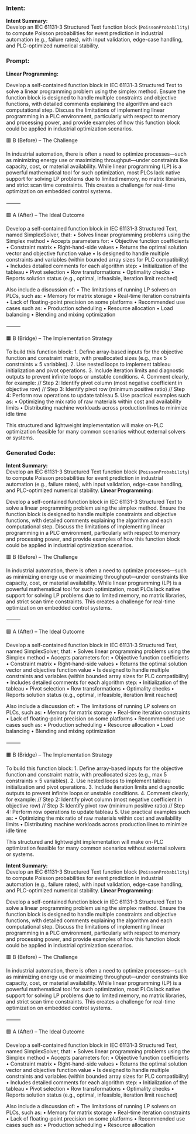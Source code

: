 ### Intent:
**Intent Summary:**  
Develop an IEC 61131-3 Structured Text function block (`PoissonProbability`) to compute Poisson probabilities for event prediction in industrial automation (e.g., failure rates), with input validation, edge-case handling, and PLC-optimized numerical stability.

### Prompt:
**Linear Programming:**

Develop a self-contained function block in IEC 61131-3 Structured Text to solve a linear programming problem using the simplex method. Ensure the function block is designed to handle multiple constraints and objective functions, with detailed comments explaining the algorithm and each computational step. Discuss the limitations of implementing linear programming in a PLC environment, particularly with respect to memory and processing power, and provide examples of how this function block could be applied in industrial optimization scenarios.

🟥 B (Before) – The Challenge

In industrial automation, there is often a need to optimize processes—such as minimizing energy use or maximizing throughput—under constraints like capacity, cost, or material availability. While linear programming (LP) is a powerful mathematical tool for such optimization, most PLCs lack native support for solving LP problems due to limited memory, no matrix libraries, and strict scan time constraints. This creates a challenge for real-time optimization on embedded control systems.

⸻

🟩 A (After) – The Ideal Outcome

Develop a self-contained function block in IEC 61131-3 Structured Text, named SimplexSolver, that:
	•	Solves linear programming problems using the Simplex method
	•	Accepts parameters for:
	•	Objective function coefficients
	•	Constraint matrix
	•	Right-hand-side values
	•	Returns the optimal solution vector and objective function value
	•	Is designed to handle multiple constraints and variables (within bounded array sizes for PLC compatibility)
	•	Includes detailed comments for each algorithm step:
	•	Initialization of the tableau
	•	Pivot selection
	•	Row transformations
	•	Optimality checks
	•	Reports solution status (e.g., optimal, infeasible, iteration limit reached)

Also include a discussion of:
	•	The limitations of running LP solvers on PLCs, such as:
	•	Memory for matrix storage
	•	Real-time iteration constraints
	•	Lack of floating-point precision on some platforms
	•	Recommended use cases such as:
	•	Production scheduling
	•	Resource allocation
	•	Load balancing
	•	Blending and mixing optimization

⸻

🟧 B (Bridge) – The Implementation Strategy

To build this function block:
	1.	Define array-based inputs for the objective function and constraint matrix, with preallocated sizes (e.g., max 5 constraints × 5 variables).
	2.	Use nested loops to implement tableau initialization and pivot operations.
	3.	Include iteration limits and diagnostic outputs to prevent infinite loops or unstable conditions.
	4.	Comment clearly, for example:
 // Step 2: Identify pivot column (most negative coefficient in objective row)
// Step 3: Identify pivot row (minimum positive ratio)
// Step 4: Perform row operations to update tableau
5.	Use practical examples such as:
	•	Optimizing the mix ratio of raw materials within cost and availability limits
	•	Distributing machine workloads across production lines to minimize idle time

This structured and lightweight implementation will make on-PLC optimization feasible for many common scenarios without external solvers or systems.

### Generated Code:
**Intent Summary:**  
Develop an IEC 61131-3 Structured Text function block (`PoissonProbability`) to compute Poisson probabilities for event prediction in industrial automation (e.g., failure rates), with input validation, edge-case handling, and PLC-optimized numerical stability.
**Linear Programming:**

Develop a self-contained function block in IEC 61131-3 Structured Text to solve a linear programming problem using the simplex method. Ensure the function block is designed to handle multiple constraints and objective functions, with detailed comments explaining the algorithm and each computational step. Discuss the limitations of implementing linear programming in a PLC environment, particularly with respect to memory and processing power, and provide examples of how this function block could be applied in industrial optimization scenarios.

🟥 B (Before) – The Challenge

In industrial automation, there is often a need to optimize processes—such as minimizing energy use or maximizing throughput—under constraints like capacity, cost, or material availability. While linear programming (LP) is a powerful mathematical tool for such optimization, most PLCs lack native support for solving LP problems due to limited memory, no matrix libraries, and strict scan time constraints. This creates a challenge for real-time optimization on embedded control systems.

⸻

🟩 A (After) – The Ideal Outcome

Develop a self-contained function block in IEC 61131-3 Structured Text, named SimplexSolver, that:
	•	Solves linear programming problems using the Simplex method
	•	Accepts parameters for:
	•	Objective function coefficients
	•	Constraint matrix
	•	Right-hand-side values
	•	Returns the optimal solution vector and objective function value
	•	Is designed to handle multiple constraints and variables (within bounded array sizes for PLC compatibility)
	•	Includes detailed comments for each algorithm step:
	•	Initialization of the tableau
	•	Pivot selection
	•	Row transformations
	•	Optimality checks
	•	Reports solution status (e.g., optimal, infeasible, iteration limit reached)

Also include a discussion of:
	•	The limitations of running LP solvers on PLCs, such as:
	•	Memory for matrix storage
	•	Real-time iteration constraints
	•	Lack of floating-point precision on some platforms
	•	Recommended use cases such as:
	•	Production scheduling
	•	Resource allocation
	•	Load balancing
	•	Blending and mixing optimization

⸻

🟧 B (Bridge) – The Implementation Strategy

To build this function block:
	1.	Define array-based inputs for the objective function and constraint matrix, with preallocated sizes (e.g., max 5 constraints × 5 variables).
	2.	Use nested loops to implement tableau initialization and pivot operations.
	3.	Include iteration limits and diagnostic outputs to prevent infinite loops or unstable conditions.
	4.	Comment clearly, for example:
 // Step 2: Identify pivot column (most negative coefficient in objective row)
// Step 3: Identify pivot row (minimum positive ratio)
// Step 4: Perform row operations to update tableau
5.	Use practical examples such as:
	•	Optimizing the mix ratio of raw materials within cost and availability limits
	•	Distributing machine workloads across production lines to minimize idle time

This structured and lightweight implementation will make on-PLC optimization feasible for many common scenarios without external solvers or systems.

**Intent Summary:**  
Develop an IEC 61131-3 Structured Text function block (`PoissonProbability`) to compute Poisson probabilities for event prediction in industrial automation (e.g., failure rates), with input validation, edge-case handling, and PLC-optimized numerical stability.
**Linear Programming:**

Develop a self-contained function block in IEC 61131-3 Structured Text to solve a linear programming problem using the simplex method. Ensure the function block is designed to handle multiple constraints and objective functions, with detailed comments explaining the algorithm and each computational step. Discuss the limitations of implementing linear programming in a PLC environment, particularly with respect to memory and processing power, and provide examples of how this function block could be applied in industrial optimization scenarios.

🟥 B (Before) – The Challenge

In industrial automation, there is often a need to optimize processes—such as minimizing energy use or maximizing throughput—under constraints like capacity, cost, or material availability. While linear programming (LP) is a powerful mathematical tool for such optimization, most PLCs lack native support for solving LP problems due to limited memory, no matrix libraries, and strict scan time constraints. This creates a challenge for real-time optimization on embedded control systems.

⸻

🟩 A (After) – The Ideal Outcome

Develop a self-contained function block in IEC 61131-3 Structured Text, named SimplexSolver, that:
	•	Solves linear programming problems using the Simplex method
	•	Accepts parameters for:
	•	Objective function coefficients
	•	Constraint matrix
	•	Right-hand-side values
	•	Returns the optimal solution vector and objective function value
	•	Is designed to handle multiple constraints and variables (within bounded array sizes for PLC compatibility)
	•	Includes detailed comments for each algorithm step:
	•	Initialization of the tableau
	•	Pivot selection
	•	Row transformations
	•	Optimality checks
	•	Reports solution status (e.g., optimal, infeasible, iteration limit reached)

Also include a discussion of:
	•	The limitations of running LP solvers on PLCs, such as:
	•	Memory for matrix storage
	•	Real-time iteration constraints
	•	Lack of floating-point precision on some platforms
	•	Recommended use cases such as:
	•	Production scheduling
	•	Resource allocation
